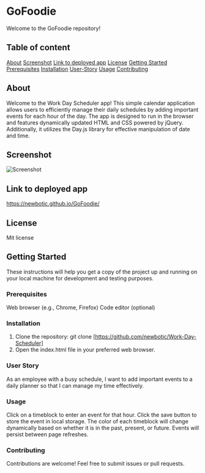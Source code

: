 # GoFoodie

Welcome to the GoFoodie repository!

## Table of content

[About](#about)
[Screenshot](#screenshot)
[Link to deployed app](#Link-to-deployed-app)
[License](#license)
[Getting Started](#getting-started)
[Prerequisites](#prerequisites)
[Installation](#installation)
[User-Story](#User-Story)
[Usage](#Usage)
[Contributing](#contributing)

## About

Welcome to the Work Day Scheduler app! This simple calendar application allows users to efficiently manage their daily schedules by adding important events for each hour of the day. The app is designed to run in the browser and features dynamically updated HTML and CSS powered by jQuery. Additionally, it utilizes the Day.js library for effective manipulation of date and time.

## Screenshot

![Screenshot](./assets/images/)

## Link to deployed app

https://newbotic.github.io/GoFoodie/

## License

Mit license

## Getting Started

These instructions will help you get a copy of the project up and running on your local machine for development and testing purposes.

### Prerequisites

Web browser (e.g., Chrome, Firefox)
Code editor (optional)

### Installation

1. Clone the repository: git clone [https://github.com/newbotic/Work-Day-Scheduler]
2. Open the index.html file in your preferred web browser.

### User Story

As an employee with a busy schedule, I want to add important events to a daily planner so that I can manage my time effectively.

### Usage
Click on a timeblock to enter an event for that hour.
Click the save button to store the event in local storage.
The color of each timeblock will change dynamically based on whether it is in the past, present, or future.
Events will persist between page refreshes.

### Contributing

Contributions are welcome! Feel free to submit issues or pull requests.

